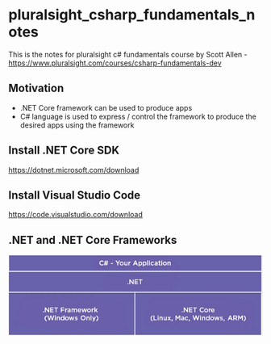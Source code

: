 # pluralsight_csharp_fundamentals_notes
This is the notes for pluralsight c# fundamentals course by Scott Allen - https://www.pluralsight.com/courses/csharp-fundamentals-dev

## Motivation
- .NET Core framework can be used to produce apps
- C# language is used to express / control the framework to produce the desired apps using the framework

## Install .NET Core SDK
https://dotnet.microsoft.com/download

## Install Visual Studio Code
https://code.visualstudio.com/download

## .NET and .NET Core Frameworks
![.NET and .NET Core Frameworks](https://github.com/nagasudhirpulla/pluralsight_csharp_fundamentals_notes/raw/master/assets/net_and_core_diffs.png)
